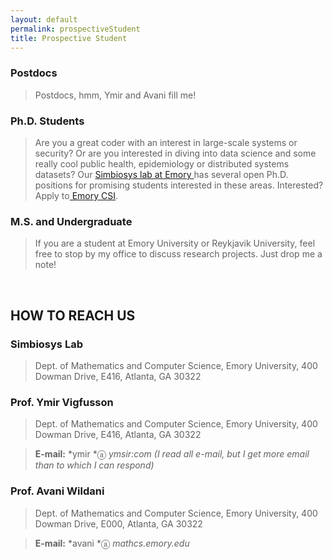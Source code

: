 ```yaml
---
layout: default
permalink: prospectiveStudent
title: Prospective Student
---
```


### Postdocs

>   Postdocs, hmm, Ymir and Avani fill me!

### Ph.D. Students

>   Are you a great coder with an interest in large-scale systems or security?
>   Or are you interested in diving into data science and some really cool
>   public health, epidemiology or distributed systems datasets? Our [Simbiosys
>   lab at Emory ](http://mathcs.emory.edu/simbiosys)has several open Ph.D.
>   positions for promising students interested in these areas. Interested?
>   Apply to[ Emory CSI](http://csi.mathcs.emory.edu/). 

### M.S. and Undergraduate​

>   If you are a student at Emory University or Reykjavik University, feel free
>   to stop by my office to discuss research projects. Just drop me a note!

 

HOW TO REACH US
---------------

### Simbiosys Lab

>   Dept. of Mathematics and Computer Science, Emory University, 400 Dowman
>   Drive, E416, Atlanta, GA 30322

### Prof. Ymir Vigfusson

>   Dept. of Mathematics and Computer Science, Emory University, 400 Dowman
>   Drive, E416, Atlanta, GA 30322

>   **E-mail:** *ymir *ⓐ *ymsir:com (I read all e-mail, but I get more email
>   than to which I can respond)*

### Prof. Avani Wildani

>   Dept. of Mathematics and Computer Science, Emory University, 400 Dowman
>   Drive, E000, Atlanta, GA 30322

>   **E-mail:** *avani *ⓐ *mathcs.emory.edu*

 
